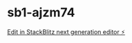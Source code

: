 # sb1-ajzm74

[Edit in StackBlitz next generation editor ⚡️](https://stackblitz.com/~/github.com/Roforum/sb1-ajzm74)